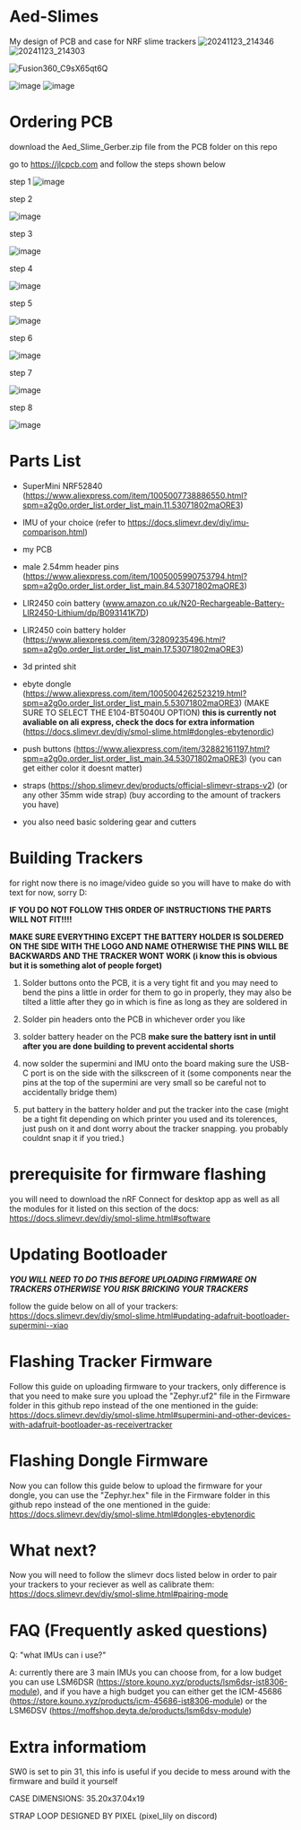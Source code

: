 # Aed-Slimes
My design of PCB and case for NRF slime trackers 
![20241123_214346](https://github.com/user-attachments/assets/708f6ef8-cd18-47c9-825b-2c562208999a)
![20241123_214303](https://github.com/user-attachments/assets/8460e52c-1b9e-4b58-a8f8-70a5f3bf03ce)

![Fusion360_C9sX65qt6Q](https://github.com/user-attachments/assets/5c8d1222-c1eb-4f2e-8a42-11a9422d3dac)

![image](https://github.com/user-attachments/assets/a8214c0e-b0c2-4734-bced-8f14698762c0)
![image](https://github.com/user-attachments/assets/1ea32cd5-dd67-4dcc-884d-8e459584aa33)


# Ordering PCB

download the Aed_Slime_Gerber.zip file from the PCB folder on this repo

go to https://jlcpcb.com and follow the steps shown below

step 1
![image](https://github.com/user-attachments/assets/da5ba7ce-9062-42f9-9c0e-eb114254c943)

step 2

![image](https://github.com/user-attachments/assets/ceb41bb1-f61c-43fd-aea5-fd970abdbd00)

step 3

![image](https://github.com/user-attachments/assets/aed3eea8-19f6-40ea-b97f-e0caf3df63f8)

step 4

![image](https://github.com/user-attachments/assets/d31df2bc-610b-49ab-a04e-3f2d896ae61a)

step 5

![image](https://github.com/user-attachments/assets/9dabd1fd-3969-44dc-a874-b8fe2561994b)

step 6

![image](https://github.com/user-attachments/assets/c73b1f30-91ce-4276-a46e-35141785caad)

step 7

![image](https://github.com/user-attachments/assets/df0432a5-79c0-4957-8616-9c4eee1fb82e)

step 8

![image](https://github.com/user-attachments/assets/e3b38478-d046-4fcd-b2c1-c64a7df9fa44)


# Parts List

- SuperMini NRF52840 (https://www.aliexpress.com/item/1005007738886550.html?spm=a2g0o.order_list.order_list_main.11.53071802maORE3)
  
- IMU of your choice (refer to https://docs.slimevr.dev/diy/imu-comparison.html)
  
- my PCB
  
- male 2.54mm header pins (https://www.aliexpress.com/item/1005005990753794.html?spm=a2g0o.order_list.order_list_main.84.53071802maORE3)
  
- LIR2450 coin battery (www.amazon.co.uk/N20-Rechargeable-Battery-LIR2450-Lithium/dp/B093141K7D)
  
- LIR2450 coin battery holder (https://www.aliexpress.com/item/32809235496.html?spm=a2g0o.order_list.order_list_main.17.53071802maORE3)
  
- 3d printed shit
  
- ebyte dongle (https://www.aliexpress.com/item/1005004262523219.html?spm=a2g0o.order_list.order_list_main.5.53071802maORE3) (MAKE SURE TO SELECT THE E104-BT5040U OPTION) __this is currently not avaliable on ali express, check the docs for extra information__ (https://docs.slimevr.dev/diy/smol-slime.html#dongles-ebytenordic)
  
- push buttons (https://www.aliexpress.com/item/32882161197.html?spm=a2g0o.order_list.order_list_main.34.53071802maORE3) (you can get either color it doesnt matter)
  
- straps (https://shop.slimevr.dev/products/official-slimevr-straps-v2) (or any other 35mm wide strap) (buy according to the amount of trackers you have)
  
- you also need basic soldering gear and cutters

  
# Building Trackers

for right now there is no image/video guide so you will have to make do with text for now, sorry D:


__IF YOU DO NOT FOLLOW THIS ORDER OF INSTRUCTIONS THE PARTS WILL NOT FIT!!!!__

__MAKE SURE EVERYTHING EXCEPT THE BATTERY HOLDER IS SOLDERED ON THE SIDE WITH THE LOGO AND NAME OTHERWISE THE PINS WILL BE BACKWARDS AND THE TRACKER WONT WORK (i know this is obvious but it is something alot of people forget)__

1. Solder buttons onto the PCB, it is a very tight fit and you may need to bend the pins a little in order for them to go in properly, they may also be tilted a little after they go in which is fine as long as they are soldered in
 
2. Solder pin headers onto the PCB in whichever order you like

3. solder battery header on the PCB __make sure the battery isnt in until after you are done building to prevent accidental shorts__
 
4. now solder the supermini and IMU onto the board making sure the USB-C port is on the side with the silkscreen of it (some components near the pins at the top of the supermini are very small so be careful not to accidentally bridge them)
 
5. put battery in the battery holder and put the tracker into the case (might be a tight fit depending on which printer you used and its tolerences, just push on it and dont worry about the tracker snapping. you probably couldnt snap it if you tried.)

# prerequisite for firmware flashing

you will need to download the nRF Connect for desktop app as well as all the modules for it listed on this section of the docs:
https://docs.slimevr.dev/diy/smol-slime.html#software

# Updating Bootloader
___YOU WILL NEED TO DO THIS BEFORE UPLOADING FIRMWARE ON TRACKERS OTHERWISE YOU RISK BRICKING YOUR TRACKERS___

follow the guide below on all of your trackers:
https://docs.slimevr.dev/diy/smol-slime.html#updating-adafruit-bootloader-supermini--xiao

# Flashing Tracker Firmware

Follow this guide on uploading firmware to your trackers, only difference is that you need to make sure you upload the "Zephyr.uf2" file in the Firmware folder in this github repo instead of the one mentioned in the guide:
https://docs.slimevr.dev/diy/smol-slime.html#supermini-and-other-devices-with-adafruit-bootloader-as-receivertracker

# Flashing Dongle Firmware

Now you can follow this guide below to upload the firmware for your dongle, you can use the "Zephyr.hex" file in the Firmware folder in this github repo instead of the one mentioned in the guide:
https://docs.slimevr.dev/diy/smol-slime.html#dongles-ebytenordic

# What next?

Now you will need to follow the slimevr docs listed below in order to pair your trackers to your reciever as well as calibrate them:
https://docs.slimevr.dev/diy/smol-slime.html#pairing-mode

# FAQ (Frequently asked questions)

Q: "what IMUs can i use?"

A: currently there are 3 main IMUs you can choose from, for a low budget you can use LSM6DSR (https://store.kouno.xyz/products/lsm6dsr-ist8306-module), and if you have a high budget you can either get the ICM-45686 (https://store.kouno.xyz/products/icm-45686-ist8306-module) or the LSM6DSV (https://moffshop.deyta.de/products/lsm6dsv-module)

# Extra informatiom

SW0 is set to pin 31, this info is useful if you decide to mess around with the firmware and build it yourself

CASE DIMENSIONS: 35.20x37.04x19

STRAP LOOP DESIGNED BY PIXEL (pixel_lily on discord)


